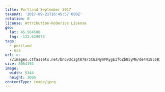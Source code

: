 ```yaml
---
title: Portland September 2017
takenAt: '2017-09-21T16:45:57.000Z'
rotation: 0
license: Attribution-NoDerivs License
geo:
  lat: 45.564508
  lng: -122.629973
tags:
  - portland
  - usa
url: >-
  //images.ctfassets.net/bncv3c2gt878/5CGZNymPRygE1fGZb85yM6/de44185581162ed397f963b10c6ae6f2/portland-september-2017_36710217993_o
size: 8054194
image:
  width: 5344
  height: 3006
contentType: image/jpeg
---
```


